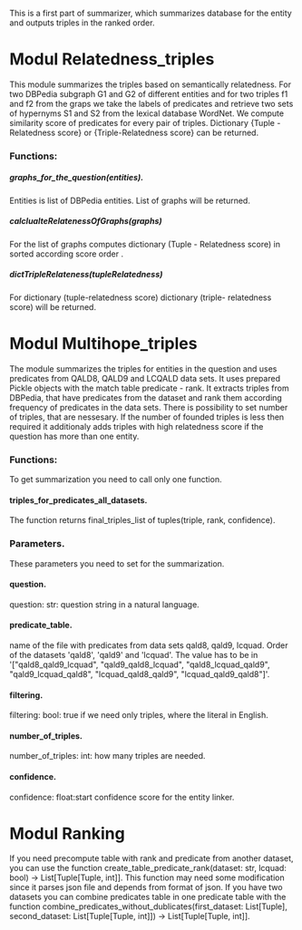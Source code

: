 This is a first part of summarizer, which summarizes database for the entity and outputs triples in the ranked order.

# Modul Relatedness_triples

This module summarizes the triples based on semantically relatedness. For two DBPedia subgraph G1 and G2 of different entities and for two triples f1 and f2 from the graps we take the labels of predicates and retrieve two sets of hypernyms S1 and S2 from the lexical database WordNet. We compute similarity score of predicates for every pair of triples. Dictionary {Tuple - Relatedness score} or {Triple-Relatedness score} can be returned.

### Functions:

##### graphs_for_the_question(entities).

Entities is list of DBPedia entities. List of graphs will be returned.

##### calclualteRelatenessOfGraphs(graphs)

For the list of graphs computes dictionary (Tuple - Relatedness score) in sorted according score order .

##### dictTripleRelateness(tupleRelatedness)

For dictionary (tuple-relatedness score) dictionary (triple- relatedness score) will be returned.

# Modul Multihope_triples

The module summarizes the triples for entities in the question and uses predicates from QALD8, QALD9 and LCQALD data sets. It uses prepared Pickle objects with the match table predicate - rank. It extracts triples from DBPedia, that have predicates from the dataset and rank them according frequency of predicates in the data sets. There is possibility to set number of triples, that are nessesary. If the number of founded triples is less then required it additionaly adds triples with high relatedness score if the question has more than one entity.

### Functions:

To get summarization you need to call only one function.

#### triples_for_predicates_all_datasets.

The function returns final_triples_list of tuples(triple, rank, confidence).

### Parameters.

These parameters you need to set for the summarization.

#### question.

question: str: question string in a natural language.

#### predicate_table.

name of the file with predicates from data sets qald8, qald9, lcquad. Order of the datasets 'qald8', 'qald9' and 'lcquad'. The value has to be in '["qald8_qald9_lcquad", "qald9_qald8_lcquad", "qald8_lcquad_qald9", "qald9_lcquad_qald8", "lcquad_qald8_qald9", "lcquad_qald9_qald8"]'.

#### filtering.

filtering: bool: true if we need only triples, where the literal in English.

#### number_of_triples.

number_of_triples: int: how many triples are needed.

#### confidence.

confidence: float:start confidence score for the entity linker.

# Modul Ranking

If you need precompute table with rank and predicate from another dataset, you can use the function create_table_predicate_rank(dataset: str, lcquad: bool) -> List[Tuple[Tuple, int]]. This function may need some modification since it parses json file and depends from format of json. If you have two datasets you can combine predicates table in one predicate table with the function combine_predicates_without_dublicates(first_dataset: List[Tuple], second_dataset: List[Tuple[Tuple, int]]) -> List[Tuple[Tuple, int]].
